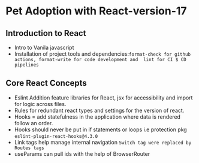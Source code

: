 # Pet Adoption with React-version-17
## Introduction to React
- Intro to Vanila javascript
- Installation of project tools and dependencies:`format-check for github actions, format-write for code development and  lint for CI $ CD pipelines`
## Core React Concepts
- Eslint Addition feature libraries for React, jsx for accessibility and import for logic across files.
- Rules for redundant react types and settings for the version of react.
- Hooks =  add statefulness in the application where data is rendered follow an order.
- Hooks should never be put in if statements or loops i.e protection pkg `eslint-plugin-react-hooks@4.3.0`
- Link tags help manage internal navigation `Switch tag were replaced by Routes tags`
- useParams can pull ids with the help of BrowserRouter 